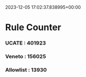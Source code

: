 2023-12-05 17:02:37.838995+00:00
# Rule Counter 
 ### UCATE : 401923

 ### Veneto : 156025

 ### Allowlist : 13930